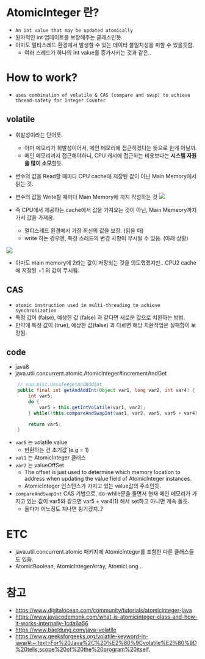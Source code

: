 # AtomicInteger 란?
- `An int value that may be updated atomically`
- 원자적인 int 업데이트를 보장해주는 클래스인듯.
- 아마도 멀티스레드 환경에서 발생할 수 있는 데이터 불일치성을 피할 수 있을듯함. 
    - 여러 스레드가 하나의 int value를 증가시키는 것과 같은..

# How to work?
- `uses combination of volatile & CAS (compare and swap) to achieve thread-safety for Integer Counter`

## volatile 
- 휘발성이라는 단어뜻.
    - 아마 메모리가 휘발성이어서, 메인 메모리에 접근하겠다는 뜻으로 한게 아닐까.
    - 메인 메모리까지 접근해야하니, CPU 캐시에 접근하는 비용보다는 **시스템 자원을 많이 소모**할듯.
- 변수의 값을 Read할 때마다 CPU cache에 저장된 값이 아닌 Main Memory에서 읽는 것.
- 변수의 값을 Write할 때마다 Main Memory에 까지 작성하는 것
![](https://nesoy.github.io/assets/posts/20180609/1.png)

- 즉 CPU에서 제공하는 cache에서 값을 가져오는 것이 아닌, Main Memeory까지 가서 값을 가져옴.
    - 멀티스레드 환경에서 가장 최신의 값을 보장. (읽을 때)
    - write 하는 경우엔, 특정 스레드의 변경 사항이 무시될 수 있음. (아래 상황)

![](https://nesoy.github.io/assets/posts/20180609/3.png)

- 아마도 main memory에 2라는 값이 저장되는 것을 의도했겠지만.. CPU2 cache 에 저장된 +1 의 값이 무시됨.

## CAS
- `atomic instruction used in multi-threading to achieve synchronization`
- 특정 값이 (false), 예상한 값 (false) 과 같다면 새로운 값으로 치환하는 방법.
- 만약에 특정 값이 (true), 예상한 값(false) 과 다르면 해당 치환작업은 실패함이 보장됨.

## code
- java8
- java.util.concurrent.atomic.AtomicInteger#incrementAndGet

```java
    // sun.misc.Unsafe#getAndAddInt
    public final int getAndAddInt(Object var1, long var2, int var4) {
        int var5;
        do {
            var5 = this.getIntVolatile(var1, var2);
        } while(!this.compareAndSwapInt(var1, var2, var5, var5 + var4));

        return var5;
    }
```

- `var5` 는 volatile value
    - 반환하는 건 초기값 (e.g = 1)
- `val1` 는 AtomicInteger 클래스
- `var2` 는 valueOffSet
    - The offset is just used to determine which memory location to address when updating the value field of AtomicInteger instances.
    - AtomicInteger 인스턴스가 가지고 있는 value값의 주소인듯.
- `compareAndSwapInt` CAS 기법으로, do-while문을 돌면서 현재 메인 메모리가 가지고 있는 값이 var5와 같으면 var5 + var4(1) 해서 set하고 아니면 계속 돌듯.
    - 돌다가 어느정도 지나면 튕기겠지..?


# ETC
- java.util.concurrent.atomic 패키지에 AtomicInteger를 포함한 다른 클래스들도 있음.
- AtomicBoolean, AtomicIntegerArray, AtomicLong...


# 참고
- https://www.digitalocean.com/community/tutorials/atomicinteger-java
- https://www.javacodemonk.com/what-is-atomicinteger-class-and-how-it-works-internally-1cda6a56
- https://www.baeldung.com/java-volatile
- https://www.geeksforgeeks.org/volatile-keyword-in-java/#:~:text=For%20Java%2C%20%E2%80%9Cvolatile%E2%80%9D%20tells,scope%20of%20the%20program%20itself.
